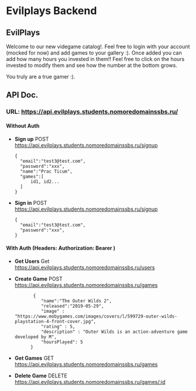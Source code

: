# Evilplays Backend

## EvilPlays

Welcome to our new videgame catalog!. Feel free to login with your account (mocked for now) and add games to your gallery :). Once added you can add how many hours you invested in them!! Feel free to click on the hours invested to modify them and see how the number at the bottom grows.

You truly are a true gamer :).

## API Doc.

### URL: https://api.evilplays.students.nomoredomainssbs.ru/

#### Without Auth

- **Sign up** POST https://api.evilplays.students.nomoredomainssbs.ru/signup

  ```
  {
    "email":"test3@test.com",
    "password":"xxx",
    "name":"Prac Ticum",
    "games":[
        id1, id2...
    ]
  }

- **Sign in** POST https://api.evilplays.students.nomoredomainssbs.ru/signup

  ```
  {
    "email":"test3@test.com",
    "password":"xxx",
  }

#### With Auth (Headers: Authorization: Bearer <token>)
- **Get Users** Get https://api.evilplays.students.nomoredomainssbs.ru/users



- **Create Game** POST https://api.evilplays.students.nomoredomainssbs.ru/games

  ```
         {
            "name":"The Outer Wilds 2",
            "released":"2019-05-29",
            "image" : "https://www.mobygames.com/images/covers/l/599729-outer-wilds-playstation-4-front-cover.jpg",
            "rating" : 5,
            "description" : "Outer Wilds is an action-adventure game developed by M",
            "hoursPlayed": 5
        }

- **Get Games** GET https://api.evilplays.students.nomoredomainssbs.ru/games

- **Delete Game** DELETE https://api.evilplays.students.nomoredomainssbs.ru/games/:id




